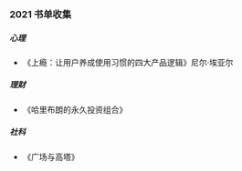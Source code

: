 ### 2021 书单收集

##### 心理

* 《上瘾：让用户养成使用习惯的四大产品逻辑》尼尔·埃亚尔

##### 理财

* 《哈里布朗的永久投资组合》

#####  社科

* 《广场与高塔》
